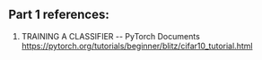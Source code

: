## Part 1 references:

1. TRAINING A CLASSIFIER -- PyTorch Documents
https://pytorch.org/tutorials/beginner/blitz/cifar10_tutorial.html